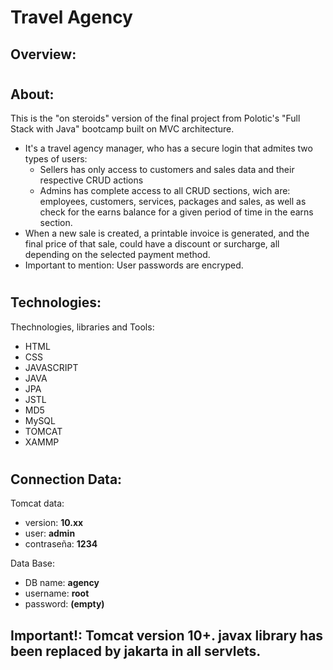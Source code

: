 # Travel Agency

## Overview:
 <!-- VIDEO HERE -->

#

## About:
  <p>
    This is the "on steroids" version of the final project from Polotic's "Full Stack with Java" bootcamp built on MVC architecture.
  </p>
  
- It's a travel agency manager, who has a secure login that admites two types of users:
    - Sellers has only access to customers and sales data and their respective CRUD actions
    - Admins has complete access to all CRUD sections, wich are: employees, customers, services, packages and sales, 
      as well as check for the earns balance for a given period of time in the earns section.
- When a new sale is created, a printable invoice is generated, and the final price of that sale, could have a discount or surcharge, all depending on the selected 
    payment method. 
- Important to mention: User passwords are encryped.

#

## Technologies:
<p>
  Thechnologies, libraries and Tools:
</p>

-  HTML
-  CSS
-  JAVASCRIPT
-  JAVA
-  JPA
-  JSTL
-  MD5
-  MySQL
-  TOMCAT
-  XAMMP

#

## Connection Data: 
Tomcat data:
- version: **10.xx**
- user: **admin**
- contraseña: **1234**

Data Base:
- DB name: **agency**
- username: **root**
- password: **(empty)**

## Important!: Tomcat version 10+. javax library has been replaced by jakarta in all servlets.
